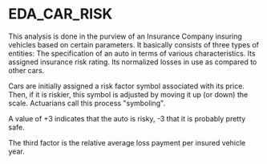 # EDA_CAR_RISK

This analysis is done in the purview of an Insurance Company insuring vehicles based on certain parameters.
It basically consists of three types of entities: 
  The specification of an auto in terms of various characteristics. 
  Its assigned insurance risk rating.
  Its normalized losses in use as compared to other cars. 

Cars are initially assigned a risk factor symbol associated with its price. Then, if it is riskier, this symbol is adjusted by moving it up (or down) the scale. Actuarians call this process "symboling". 

A value of +3 indicates that the auto is risky, -3 that it is probably pretty safe.

The third factor is the relative average loss payment per insured vehicle year. 
